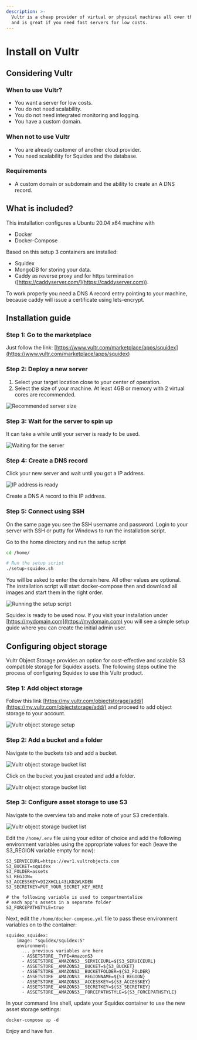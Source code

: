 ```yaml
---
description: >-
  Vultr is a cheap provider of virtual or physical machines all over the world
  and is great if you need fast servers for low costs.
---
```


# Install on Vultr

## Considering Vultr

### When to use Vultr?

* You want a server for low costs.
* You do not need scalability.
* You do not need integrated monitoring and logging.
* You have a custom domain.

### When not to use Vultr

* You are already customer of another cloud provider.
* You need scalability for Squidex and the database.

### Requirements

* A custom domain or subdomain and the ability to create an A DNS record.

## What is included?

This installation configures a Ubuntu 20.04 x64 machine with

* Docker
* Docker-Compose

Based on this setup 3 containers are installed:

* Squidex
* MongoDB for storing your data.
* Caddy as reverse proxy and for https termination ([https://caddyserver.com/](https://caddyserver.com)).

To work properly you need a DNS A record entry pointing to your machine, because caddy will issue a certificate using lets-encrypt.

## Installation guide

### Step 1: Go to the marketplace

Just follow the link: [https://www.vultr.com/marketplace/apps/squidex](https://www.vultr.com/marketplace/apps/squidex)

### Step 2: Deploy a new server

1. Select your target location close to your center of operation.
2. Select the size of your machine. At least 4GB or memory with 2 virtual cores are recommended.

![Recommended server size](<../../../.gitbook/assets/image (60).png>)

### Step 3: Wait for the server to spin up

It can take a while until your server is ready to be used.

![Waiting for the server](<../../../.gitbook/assets/image (61).png>)

### Step 4: Create a DNS record

Click your new server and wait until you got a IP address.

![IP address is ready](<../../../.gitbook/assets/image (62).png>)

Create a DNS A record to this IP address.

### Step 5: Connect using SSH

On the same page you see the SSH username and password. Login to your server with SSH or putty for Windows to run the installation script.

Go to the home directory and run the setup script

```bash
cd /home/

# Run the setup script
./setup-squidex.sh
```

You will be asked to enter the domain here. All other values are optional. The installation script will start docker-compose then and download all images and start them in the right order.

![Running the setup script](<../../../.gitbook/assets/image (20) (1) (1) (1).png>)

Squidex is ready to be used now. If you visit your installation under [https://mydomain.com](https://mydomain.com) you will see a simple setup guide where you can create the initial admin user.

## Configuring object storage

Vultr Object Storage provides an option for cost-effective and scalable S3 compatible storage for Squidex assets. The following steps outline the process of configuring Squidex to use this Vultr product.

### Step 1: Add object storage

Follow this link [https://my.vultr.com/objectstorage/add/](https://my.vultr.com/objectstorage/add/) and proceed to add object storage to your account.

![Vultr object storage setup](../../../.gitbook/assets/vultr-object-storage.png)

### Step 2: Add a bucket and a folder

Navigate to the buckets tab and add a bucket.

![Vultr object storage bucket list](../../../.gitbook/assets/vultr-object-storage-bucket-list.png)

Click on the bucket you just created and add a folder.

![Vultr object storage bucket list](../../../.gitbook/assets/vultr-object-storage-folder-list.png)

### Step 3: Configure asset storage to use S3

Navigate to the overview tab and make note of your S3 credentials.

![Vultr object storage bucket list](../../../.gitbook/assets/vultr-object-storage-keys.png)

Edit the `/home/.env` file using your editor of choice and add the following environment variables using the appropriate values for each (leave the S3\_REGION variable empty for now):

```
S3_SERVICEURL=https://ewr1.vultrobjects.com
S3_BUCKET=squidex
S3_FOLDER=assets
S3_REGION=
S3_ACCESSKEY=9I2XHCLL43LKD2WLKDEN
S3_SECRETKEY=PUT_YOUR_SECRET_KEY_HERE

# the following variable is used to compartmentalize 
# each app's assets in a separate folder
S3_FORCEPATHSTYLE=true
```

Next, edit the `/home/docker-compose.yml` file to pass these environment variables on to the container:

```
squidex_squidex:
    image: "squidex/squidex:5"
    environment:
      ... previous variables are here
      - ASSETSTORE__TYPE=AmazonS3
      - ASSETSTORE__AMAZONS3__SERVICEURL=${S3_SERVICEURL}
      - ASSETSTORE__AMAZONS3__BUCKET=${S3_BUCKET}
      - ASSETSTORE__AMAZONS3__BUCKETFOLDER=${S3_FOLDER}
      - ASSETSTORE__AMAZONS3__REGIONNAME=${S3_REGION}
      - ASSETSTORE__AMAZONS3__ACCESSKEY=${S3_ACCESSKEY}
      - ASSETSTORE__AMAZONS3__SECRETKEY=${S3_SECRETKEY}
      - ASSETSTORE__AMAZONS3__FORCEPATHSTYLE=${S3_FORCEPATHSTYLE}
```

In your command line shell, update your Squidex container to use the new asset storage settings:

```
docker-compose up -d
```

Enjoy and have fun.
